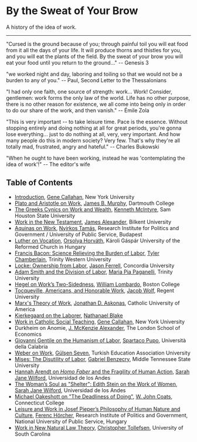 # By the Sweat of Your Brow

A history of the idea of work.

__________

"Cursed is the ground because of you; through painful toil you will eat food from it
all the days of your life. It will produce thorns and thistles for you,
and you will eat the plants of the field. By the sweat of your brow
you will eat your food until you return to the ground..." -- Genesis 3

"we worked night and day, laboring and toiling so that we would not be a burden
to any of you." -- Paul, Second Letter to the Thessalonians

"I had only one faith, one source of strength: work... Work! Consider, gentlemen:
work forms the only law of the world. Life has no other purpose, there is no
other reason for existence, we all come into being only in order to do our
share of the work, and then vanish." -- Émile Zola

"This is very important -- to take leisure time. Pace is the essence. Without
stopping entirely and doing nothing at all for great periods, you're gonna lose
everything... just to do nothing at all, very, very important. And how many
people do this in modern society? Very few. That's why they're all totally mad,
frustrated, angry and hateful." -- Charles Bukowski

"When he ought to have been working, instead he was 'contemplating the idea of
work'!" -- The editor's wife


## Table of Contents

- [Introduction](abstracts/intro.md), [Gene Callahan](bios/callahan.md), New York University
- [Plato and Aristotle on Work](abstracts/plato.md), [James B. Murphy](bios/murphy.md), Dartmouth College
- [The Greeks Cynics on Work and Wealth](abstracts/cynics.md), [Kenneth
McIntyre](bios/mcintyre.md), Sam Houston State University
- [Work in the New Testament](abstracts/newtestament.md), [James
Alexander](bios/alexander.md), Bilkent University
- [Aquinas on Work](abstracts/aquinas.md), [Nyirkos Tamás](bios/nyirkos.md), Research Institute for Politics and Government /
University of Public Service, Budapest
- [Luther on Vocation](abstracts/luther.md), [Orsolya Horváth](bios/horvath.md), Károli Gáspár University of
the Reformed Church in Hungary
- [Francis Bacon: Science Relieving the Burden of Labor](abstracts/bacon.md),
[Tyler Chamberlain](bios/chamberlain.md), Trinity Western University
- [Locke: Ownership from Labor](abstracts/locke.md), [Jason
Ferrell](bios/ferrell.md), Concordia University
- [Adam Smith and the Division of Labor](abstracts/smith.md), [Maria Pia
Paganelli](bios/paganelli.md), Trinity University
- [Hegel on Work’s Two-Sidedness](abstracts/hegel.md), [William
Lombardo](bios/lombardo.md), Boston College
- [Tocqueville, Americans, and Honorable Work](abstracts/tocqueville.md), 
[Jacob Wolf](bios/wolf.md), Regent University
- [Marx's Theory of Work](abstracts/marx.md), [Jonathan D. Askonas](bios/askonas.md), Catholic University of America
- [Kierkegaard on the Laborer](abstracts/kierkegaard.md), [Nathanael Blake](bios/blake.md)
- [Work in Catholic Social Teaching](abstracts/cst.md), [Gene Callahan](bios/callahan.md), New York University
- Durkheim on Anomie, [J. McKenzie Alexander](bios/jmalexander.md), The London
School of Economics
- [Giovanni Gentile on the Humanism of Labor](abstracts/gentile.md), [Spartaco Pupo](bios/pupo.md), Università della
Calabria
- [Weber on Work](abstracts/weber.md), [Gülşen Seven](bios/seven.md), Turkish Education Association University
- [Mises: The Disutility of Labor](abstracts/mises.md), [Gabriel
Benzecry](bios/benzecry.md), Middle Tennessee State
University
- [Hannah Arendt on *Homo Faber* and the Fragility of Human
Action](abstracts/arendt.md), [Sarah Jane Wilford](bios/wilford.md), Universidad de los Andes
- [The Woman’s Soul as "Shelter": Edith Stein on the Work of Women](abstracts/stein.md), [Sarah Jane Wilford](bios/wilford.md), Universidad de los Andes
- [Michael Oakeshott on "The Deadliness of Doing"](abstracts/oakeshott.md), [W. John
Coats](bios/coats.md), Connecticut College
- [Leisure and Work in Josef Pieper’s Philosophy of Human Nature and
Culture](abstracts.pieper.md), 
[Ferenc Hörcher](bios/horcher.md), Research Institute of Politics and Government, National University of Public Service,
Hungary
- [Work in New Natural Law Theory](abstracts/nnlt.md), [Christopher Tollefsen](bios/tollefsen.md), University of South
Carolina

